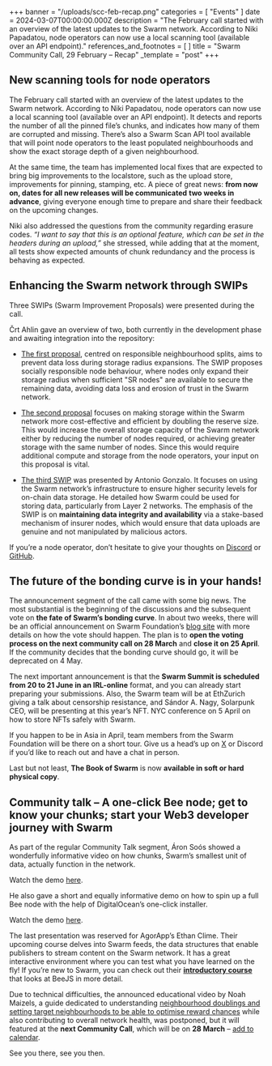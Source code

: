 +++
banner = "/uploads/scc-feb-recap.png"
categories = [ "Events" ]
date = 2024-03-07T00:00:00.000Z
description = "The February call started with an overview of the latest updates to the Swarm network. According to Niki Papadatou, node operators can now use a local scanning tool (available over an API endpoint)."
references_and_footnotes = [ ]
title = "Swarm Community Call, 29 February – Recap"
_template = "post"
+++


## New scanning tools for node operators

The February call started with an overview of the latest updates to the Swarm network. According to Niki Papadatou, node operators can now use a local scanning tool (available over an API endpoint). It detects and reports the number of all the pinned file’s chunks, and indicates how many of them are corrupted and missing. There’s also a Swarm Scan API tool available that will point node operators to the least populated neighbourhoods and show the exact storage depth of a given neighbourhood. 

At the same time, the team has implemented local fixes that are expected to bring big improvements to the localstore, such as the upload store, improvements for pinning, stamping, etc. A piece of great news: **from now on, dates for all new releases will be communicated** **two weeks in advance**, giving everyone enough time to prepare and share their feedback on the upcoming changes. 

Niki also addressed the questions from the community regarding erasure codes. _“I want to say that this is an optional feature, which can be set in the headers during an upload,”_ she stressed, while adding that at the moment, all tests show expected amounts of chunk redundancy and the process is behaving as expected.


## Enhancing the Swarm network through SWIPs

Three SWIPs (Swarm Improvement Proposals) were presented during the call. 

Črt Ahlin gave an overview of two, both currently in the development phase and awaiting integration into the repository: 

- [The first proposal](https://github.com/ethersphere/SWIPs/pull/43), centred on responsible neighbourhood splits, aims to prevent data loss during storage radius expansions. The SWIP proposes socially responsible node behaviour, where nodes only expand their storage radius when sufficient "SR nodes" are available to secure the remaining data, avoiding data loss and erosion of trust in the Swarm network. 

- [The second proposal](https://github.com/ethersphere/SWIPs/pull/44) focuses on making storage within the Swarm network more cost-effective and efficient by doubling the reserve size. This would increase the overall storage capacity of the Swarm network either by reducing the number of nodes required, or achieving greater storage with the same number of nodes. Since this would require additional compute and storage from the node operators, your input on this proposal is vital. 

- [The third SWIP](https://github.com/ethersphere/SWIPs/pull/42) was presented by Antonio Gonzalo. It focuses on using the Swarm network’s infrastructure to ensure higher security levels for on-chain data storage. He detailed how Swarm could be used for storing data, particularly from Layer 2 networks. The emphasis of the SWIP is on **maintaining data integrity and availability** via a stake-based mechanism of insurer nodes, which would ensure that data uploads are genuine and not manipulated by malicious actors.  

If you’re a node operator, don’t hesitate to give your thoughts on [Discord](https://discord.com/channels/799027393297514537/801438093927776286) or [GitHub](https://github.com/ethersphere).


## The future of the bonding curve is in your hands!

The announcement segment of the call came with some big news. The most substantial is the beginning of the discussions and the subsequent vote on **the fate of Swarm’s bonding curve**. In about two weeks, there will be an official announcement on Swarm Foundation’s [blog site](https://blog.ethswarm.org/) with more details on how the vote should happen. The plan is to **open the voting process on the next community call on 28 March** and **close it on 25 April**. If the community decides that the bonding curve should go, it will be deprecated on 4 May. 

The next important announcement is that the **Swarm Summit is scheduled from 20 to 21 June in an IRL-online** format, and you can already start preparing your submissions. Also, the Swarm team will be at EthZurich giving a talk about censorship resistance, and Sándor A. Nagy, Solarpunk CEO, will be presenting at this year’s NFT. NYC conference on 5 April on how to store NFTs safely with Swarm.

If you happen to be in Asia in April, team members from the Swarm Foundation will be there on a short tour. Give us a head’s up on [X](https://twitter.com/ethswarm) or Discord if you’d like to reach out and have a chat in person. 

Last but not least, **The Book of Swarm** is now **available in soft or hard physical copy**. 


## Community talk – A one-click Bee node; get to know your chunks; start your Web3 developer journey with Swarm

As part of the regular Community Talk segment, Áron Soós showed a wonderfully informative video on how chunks, Swarm’s smallest unit of data, actually function in the network.

Watch the demo [here](https://www.youtube.com/watch?v=NJS14Rbcz3k).

He also gave a short and equally informative demo on how to spin up a full Bee node with the help of DigitalOcean’s one-click installer.

Watch the demo [here](https://www.youtube.com/watch?v=sm3JjHpeHyE).

The last presentation was reserved for AgorApp’s Ethan Clime. Their upcoming course delves into Swarm feeds, the data structures that enable publishers to stream content on the Swarm network. It has a great interactive environment where you can test what you have learned on the fly! If you’re new to Swarm, you can check out their **[introductory course](https://agorapp.dev/course/introduction-to-ethereum-swarm)** that looks at BeeJS in more detail.     

Due to technical difficulties, the announced educational video by Noah Maizels, a guide dedicated to understanding [neighbourhood doublings and setting target neighbourhoods to be able to optimise reward chances](https://www.youtube.com/watch?v=0Uli66yqudk) while also contributing to overall network health, was postponed, but it will featured at the **next Community Call**, which will be on **28 March** – [add to calendar](https://www.addevent.com/event/Ey20419663). 

See you there, see you then.
